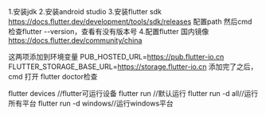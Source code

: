 1.安装jdk
2.安装android studio
3.安装flutter sdk
https://docs.flutter.dev/development/tools/sdk/releases
配置path
然后cmd 检查flutter --version，查看有没有版本号
4.配置flutter 国内镜像
https://docs.flutter.dev/community/china

这两项添加到环境变量
PUB_HOSTED_URL=https://pub.flutter-io.cn
FLUTTER_STORAGE_BASE_URL=https://storage.flutter-io.cn
添加完了之后，cmd 打开 flutter doctor检查

flutter devices //flutter可运行设备
flutter run //默认运行
flutter run -d all//运行所有平台
flutter run -d windows//运行windows平台



